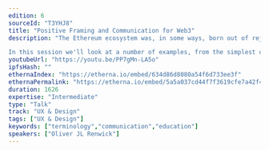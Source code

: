 ```yaml
---
edition: 6
sourceId: "T3YHJ8"
title: "Positive Framing and Communication for Web3"
description: "The Ethereum ecosystem was, in some ways, born out of rejection of legacy systems. This is often reflected in the way we name and describe our projects and tech, names that are at best edgy and irreverent, but more often are obtuse and unhelpful.

In this session we'll look at a number of examples, from the simplest of technical concepts to the most far-fetched DAO and token naming schemes, and see how by casting them in the positive rather than the negative, we go from hindering to enabling."
youtubeUrl: "https://youtu.be/PP7gMn-LA5o"
ipfsHash: ""
ethernaIndex: "https://etherna.io/embed/634d86d8080a54f6d733ee3f"
ethernaPermalink: "https://etherna.io/embed/5a5a037cd44f7f3619cfe7a42f40439b4cdf7a67f2de0b1c6f40df0cd954809b"
duration: 1626
expertise: "Intermediate"
type: "Talk"
track: "UX & Design"
tags: ["UX & Design"]
keywords: ["terminology","communication","education"]
speakers: ["Oliver JL Renwick"]
---
```

